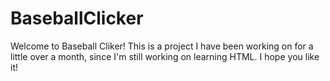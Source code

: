 # BaseballClicker
Welcome to Baseball Cliker! This is a project I have been working on for a little over a month, since I'm still working on learning HTML. I hope you like it!
